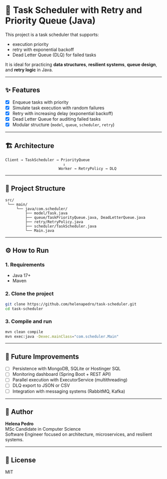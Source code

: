 # 🧠 Task Scheduler with Retry and Priority Queue (Java)

This project is a task scheduler that supports:
- execution priority
- retry with exponential backoff
- Dead Letter Queue (DLQ) for failed tasks

It is ideal for practicing **data structures**, **resilient systems**, **queue design**, and **retry logic** in Java.

---

## ✨ Features

- [x] Enqueue tasks with priority
- [x] Simulate task execution with random failures
- [x] Retry with increasing delay (exponential backoff)
- [x] Dead Letter Queue for auditing failed tasks
- [x] Modular structure (`model`, `queue`, `scheduler`, `retry`)

---

## 🏗️ Architecture

```
Client → TaskScheduler → PriorityQueue
                          ↓
                        Worker → RetryPolicy → DLQ
```

---

## 📁 Project Structure

```
src/
 └── main/
     └── java/com.scheduler/
         ├── model/Task.java
         ├── queue/TaskPriorityQueue.java, DeadLetterQueue.java
         ├── retry/RetryPolicy.java
         ├── scheduler/TaskScheduler.java
         └── Main.java

```

---

## ⚙️ How to Run

### 1. Requirements
- Java 17+
- Maven

### 2. Clone the project

```bash
git clone https://github.com/helenapedro/task-scheduler.git
cd task-scheduler
```

### 3. Compile and run

```bash
mvn clean compile
mvn exec:java -Dexec.mainClass="com.scheduler.Main"
```

---

## 📌 Future Improvements

- [ ] Persistence with MongoDB, SQLite or Hostinger SQL
- [ ] Monitoring dashboard (Spring Boot + REST API)
- [ ] Parallel execution with ExecutorService (multithreading)
- [ ] DLQ export to JSON or CSV
- [ ] Integration with messaging systems (RabbitMQ, Kafka)

---

## 🧠 Author

**Helena Pedro**  
MSc Candidate in Computer Science  
Software Engineer focused on architecture, microservices, and resilient systems.

---

## 📜 License

MIT
